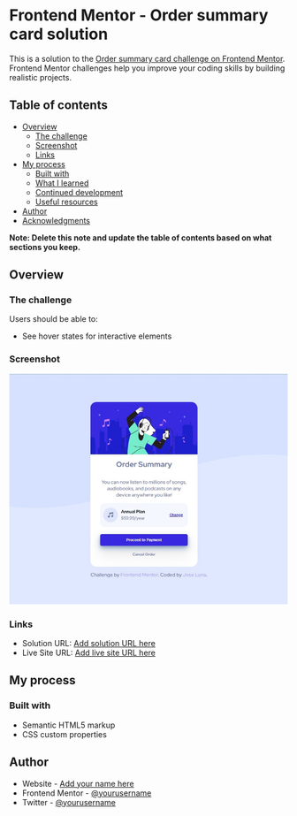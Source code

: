 # Frontend Mentor - Order summary card solution

This is a solution to the [Order summary card challenge on Frontend Mentor](https://www.frontendmentor.io/challenges/order-summary-component-QlPmajDUj). Frontend Mentor challenges help you improve your coding skills by building realistic projects.

## Table of contents

- [Overview](#overview)
  - [The challenge](#the-challenge)
  - [Screenshot](#screenshot)
  - [Links](#links)
- [My process](#my-process)
  - [Built with](#built-with)
  - [What I learned](#what-i-learned)
  - [Continued development](#continued-development)
  - [Useful resources](#useful-resources)
- [Author](#author)
- [Acknowledgments](#acknowledgments)

**Note: Delete this note and update the table of contents based on what sections you keep.**

## Overview

### The challenge

Users should be able to:

- See hover states for interactive elements

### Screenshot

![](screenshot.jpg)

### Links

- Solution URL: [Add solution URL here](https://www.frontendmentor.io/solutions/ordersumary-S1kbYmJSc)
- Live Site URL: [Add live site URL here](https://order-sumary.vercel.app/)

## My process

### Built with

- Semantic HTML5 markup
- CSS custom properties

## Author

- Website - [Add your name here](https://www.facebook.com/Phoenixrx)
- Frontend Mentor - [@yourusername](https://www.frontendmentor.io/profile/phoenixrx)
- Twitter - [@yourusername](https://www.twitter.com/luna_phx)
